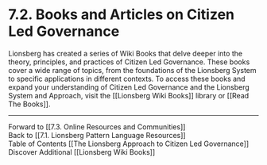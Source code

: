 # 7.2. Books and Articles on Citizen Led Governance

Lionsberg has created a series of Wiki Books that delve deeper into the theory, principles, and practices of Citizen Led Governance. These books cover a wide range of topics, from the foundations of the Lionsberg System to specific applications in different contexts. To access these books and expand your understanding of Citizen Led Governance and the Lionsberg System and Approach, visit the [[Lionsberg Wiki Books]] library or [[Read The Books]]. 

___

Forward to [[7.3. Online Resources and Communities]]  
Back to [[7.1. Lionsberg Pattern Language Resources]]  
Table of Contents [[The Lionsberg Approach to Citizen Led Governance]]
Discover Additional [[Lionsberg Wiki Books]]  
